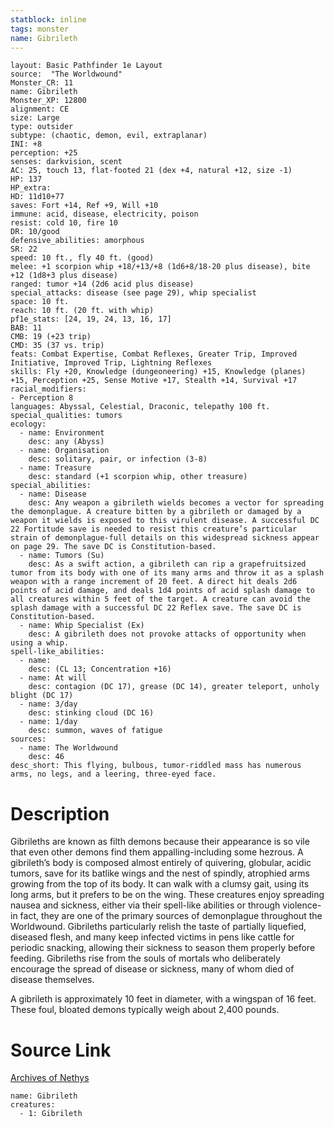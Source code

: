 ```yaml
---
statblock: inline
tags: monster
name: Gibrileth
---
```

```statblock
layout: Basic Pathfinder 1e Layout
source:  "The Worldwound"
Monster_CR: 11
name: Gibrileth
Monster_XP: 12800
alignment: CE
size: Large
type: outsider
subtype: (chaotic, demon, evil, extraplanar)
INI: +8
perception: +25
senses: darkvision, scent
AC: 25, touch 13, flat-footed 21 (dex +4, natural +12, size -1)
HP: 137
HP_extra: 
HD: 11d10+77
saves: Fort +14, Ref +9, Will +10
immune: acid, disease, electricity, poison
resist: cold 10, fire 10
DR: 10/good
defensive_abilities: amorphous
SR: 22
speed: 10 ft., fly 40 ft. (good)
melee: +1 scorpion whip +18/+13/+8 (1d6+8/18-20 plus disease), bite +12 (1d8+3 plus disease)
ranged: tumor +14 (2d6 acid plus disease)
special_attacks: disease (see page 29), whip specialist
space: 10 ft.
reach: 10 ft. (20 ft. with whip)
pf1e_stats: [24, 19, 24, 13, 16, 17]
BAB: 11
CMB: 19 (+23 trip)
CMD: 35 (37 vs. trip)
feats: Combat Expertise, Combat Reflexes, Greater Trip, Improved Initiative, Improved Trip, Lightning Reflexes
skills: Fly +20, Knowledge (dungeoneering) +15, Knowledge (planes) +15, Perception +25, Sense Motive +17, Stealth +14, Survival +17
racial_modifiers:
- Perception 8
languages: Abyssal, Celestial, Draconic, telepathy 100 ft.
special_qualities: tumors
ecology:
  - name: Environment
    desc: any (Abyss)
  - name: Organisation
    desc: solitary, pair, or infection (3-8)
  - name: Treasure
    desc: standard (+1 scorpion whip, other treasure)
special_abilities:
  - name: Disease
    desc: Any weapon a gibrileth wields becomes a vector for spreading the demonplague. A creature bitten by a gibrileth or damaged by a weapon it wields is exposed to this virulent disease. A successful DC 22 Fortitude save is needed to resist this creature’s particular strain of demonplague-full details on this widespread sickness appear on page 29. The save DC is Constitution-based.
  - name: Tumors (Su)
    desc: As a swift action, a gibrileth can rip a grapefruitsized tumor from its body with one of its many arms and throw it as a splash weapon with a range increment of 20 feet. A direct hit deals 2d6 points of acid damage, and deals 1d4 points of acid splash damage to all creatures within 5 feet of the target. A creature can avoid the splash damage with a successful DC 22 Reflex save. The save DC is Constitution-based.
  - name: Whip Specialist (Ex)
    desc: A gibrileth does not provoke attacks of opportunity when using a whip.
spell-like_abilities:
  - name:
    desc: (CL 13; Concentration +16)
  - name: At will
    desc: contagion (DC 17), grease (DC 14), greater teleport, unholy blight (DC 17)
  - name: 3/day
    desc: stinking cloud (DC 16)
  - name: 1/day
    desc: summon, waves of fatigue
sources:
  - name: The Worldwound
    desc: 46
desc_short: This flying, bulbous, tumor-riddled mass has numerous arms, no legs, and a leering, three-eyed face. 
```
# Description
Gibrileths are known as filth demons because their appearance is so vile that even other demons find them appalling-including some hezrous. A gibrileth’s body is composed almost entirely of quivering, globular, acidic tumors, save for its batlike wings and the nest of spindly, atrophied arms growing from the top of its body. It can walk with a clumsy gait, using its long arms, but it prefers to be on the wing. These creatures enjoy spreading nausea and sickness, either via their spell-like abilities or through violence-in fact, they are one of the primary sources of demonplague throughout the Worldwound. Gibrileths particularly relish the taste of partially liquefied, diseased flesh, and many keep infected victims in pens like cattle for periodic snacking, allowing their sickness to season them properly before feeding. Gibrileths rise from the souls of mortals who deliberately encourage the spread of disease or sickness, many of whom died of disease themselves. 

A gibrileth is approximately 10 feet in diameter, with a wingspan of 16 feet. These foul, bloated demons typically weigh about 2,400 pounds.
# Source Link
[Archives of Nethys](https://aonprd.com/MonsterDisplay.aspx?ItemName=Gibrileth)
```encounter-table
name: Gibrileth
creatures:
  - 1: Gibrileth
```
